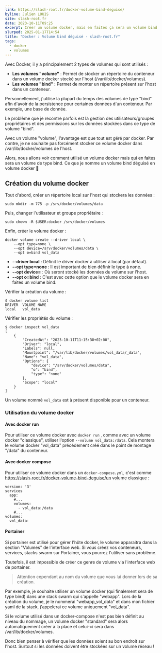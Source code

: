 ```yaml
---
link: https://slash-root.fr/docker-volume-bind-deguise/
byline: Julien LOUIS
site: slash-root.fr
date: 2023-10-11T09:25
excerpt: Créer un volume docker, mais en faites ça sera un volume bind.
slurped: 2025-01-17T14:54
title: "Docker : Volume bind déguisé - slash-root.fr"
tags:
  - docker
  - volumes
---
```


Avec Docker, il y a principalement 2 types de volumes qui sont utilisés :

- **Les volumes "volume"** : Permet de stocker un répertoire du conteneur dans un volume docker stocké sur l'host (/var/lib/docker/volumes).
- **Les volumes "bind"** : Permet de monter un répertoire présent sur l'host dans un conteneur.

Personnellement, j'utilise la plupart du temps des volumes de type "bind" afin d'avoir de la persistence pour certaines données d'un conteneur. Par exemple, une base de donnée.

Le problème que je recontre parfois est la gestion des utilisateurs/groupes propriétaires et des permissions sur les données stockées dans ce type de volume "bind".

Avec un volume "volume", l'avantage est que tout est géré par docker. Par contre, je ne souhaite pas forcément stocker ce volume docker dans /var/lib/docker/volumes de l'host.

Alors, nous allons voir comment utilisé un volume docker mais qui en faites sera un volume de type bind. Ce que je nomme un volume bind déguisé en volume docker 🙂

## Création du volume docker

Tout d'abord, créer un répertoire local sur l'host qui stockera les données :

```
sudo mkdir -m 775 -p /srv/docker/volumes/data
```

Puis, changer l'utilisateur et groupe propriétaire :

```
sudo chown -R $USER:docker /srv/docker/volumes
```

Enfin, créer le volume docker :

```
docker volume create --driver local \
    --opt type=none \
    --opt device=/srv/docker/volumes/data \
    --opt o=bind vol_data
```

- **--driver local** : Définit le driver docker à utiliser à local (par défaut).
- **--opt type=none** : Il est important de bien définir le type à none.
- **--opt device=** : Où seront stocké les données du volume sur l'host.
- **--opt o=bind** : C'est avec cette option que le volume docker sera en faites un volume bind.

Vérifier la création du volume :

```
$ docker volume list
DRIVER  VOLUME NAME
local   vol_data
```

Vérifier les propriétés du volume :

```
$ docker inspect vol_data
[
    {
        "CreatedAt": "2023-10-11T11:15:38+02:00",
        "Driver": "local",
        "Labels": null,
        "Mountpoint": "/var/lib/docker/volumes/vol_data/_data",
        "Name": "vol_data",
        "Options": {
            "device": "/srv/docker/volumes/data",
            "o": "bind",
            "type": "none"
        },
        "Scope": "local"
    }
]
```

Un volume nommé `vol_data` est à présent disponible pour un conteneur.

### Utilisation du volume docker

#### Avec docker run

Pour utiliser ce volume docker avec `docker run` , comme avec un volume docker "classique", utiliser l'option `--volume vol_data:/data`. Cela montera le volume docker "vol_data" précédement créé dans le point de montage "/data" du conteneur.

#### Avec docker compose

Pour utiliser ce volume docker dans un `docker-compose.yml`, c'est comme https://slash-root.fr/docker-volume-bind-deguise/un volume classique :

```
version: '3'
services
  app:
    #...
    volumes:
      - vol_data:/data
    #...
volumes:
  vol_data:
```

#### Portainer

Si portainer est utilisé pour gérer l'hôte docker, le volume apparaitra dans la section "Volumes" de l'interface web. Si vous créez vos conteneurs, services, stacks swarm sur Portainer, vous pourrez l'utiliser sans problème.

Toutefois, il est impossible de créer ce genre de volume via l'interface web de portainer.

> Attention cependant au nom du volume que vous lui donner lors de sa création.

Par exemple, je souhaite utiliser un volume docker (qui finalement sera de type bind) dans une stack swarm qui s'appelle "webapp". Lors de la création du volume, je le nommerai "webapp_vol_data" et dans mon fichier yaml de la stack, j'appelerai ce volume uniquement "vol_data".

Si le volume utilisé dans un docker-compose n'est pas bien définit au niveau du nommage, un volume docker "standard" sera alors automatiquement créer à la place et celui-ci sera dans /var/lib/docker/volumes.

Donc bien penser à vérifier que les données soient au bon endroit sur l'host. Surtout si les données doivent être stockées sur un volume réseau !